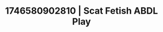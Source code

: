 ---
categories:
- Artistic control
- Flushed cheeks
- AI-generated
- Cosplay
- Romantasy erotica
- Lace and desire
- ASMR
- Erotic close-up
image: /assets/images/1746580902810.jpg
layout: post
seo:
  description: Featured content with high-quality Scat Fetish, ABDL Play. HD images
    available.
  keywords: Scat Fetish, ABDL Play
  og_image: /assets/images/1746580902810.jpg
  schema_type: VisualArtwork
tags:
- ABDL Play
- Scat Fetish
- '#1746580902810'
title: 1746580902810 | Scat Fetish ABDL Play
---